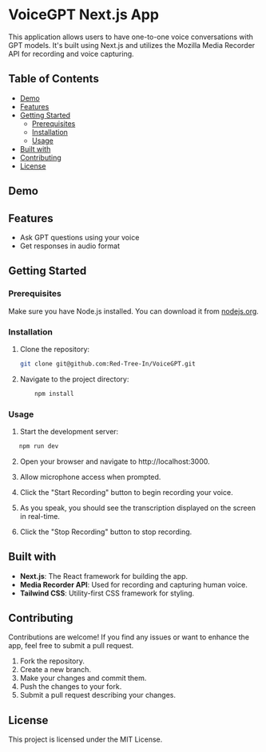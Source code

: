 # VoiceGPT Next.js App

This application allows users to have one-to-one voice conversations with GPT models. It's built using Next.js and utilizes the Mozilla Media Recorder API for recording and voice capturing.

## Table of Contents
- [Demo](#demo)
- [Features](#features)
- [Getting Started](#getting-started)
  - [Prerequisites](#prerequisites)
  - [Installation](#installation)
  - [Usage](#usage)
- [Built with](#built-with)
- [Contributing](#contributing)
- [License](#license)

## Demo


## Features

- Ask GPT questions using your voice
- Get responses in audio format

## Getting Started

### Prerequisites

Make sure you have Node.js installed. You can download it from [nodejs.org](https://nodejs.org/).

### Installation

1. Clone the repository:

   ```bash
   git clone git@github.com:Red-Tree-In/VoiceGPT.git
   ```
2. Navigate to the project directory:
    ```bash
        npm install
    ```
### Usage
1. Start the development server:
 ```bash
    npm run dev
 
 ```

2. Open your browser and navigate to http://localhost:3000.

3. Allow microphone access when prompted.

4. Click the "Start Recording" button to begin recording your voice.

5. As you speak, you should see the transcription displayed on the screen in real-time.

6. Click the "Stop Recording" button to stop recording.


## Built with

- **Next.js**: The React framework for building the app.
- **Media Recorder API**: Used for recording and capturing human voice.
- **Tailwind CSS**: Utility-first CSS framework for styling.

## Contributing

Contributions are welcome! If you find any issues or want to enhance the app, feel free to submit a pull request.

1. Fork the repository.
2. Create a new branch.
3. Make your changes and commit them.
4. Push the changes to your fork.
5. Submit a pull request describing your changes.

## License

This project is licensed under the MIT License.
